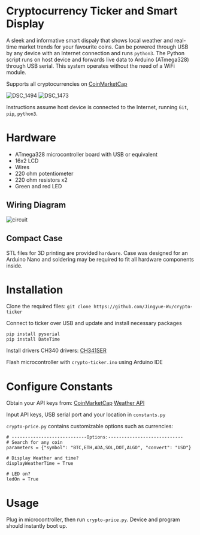 # Cryptocurrency Ticker and Smart Display

A sleek and informative smart dispaly that shows local weather and real-time market trends for your favourite coins. Can be powered through USB by any device with an Internet connection and runs `python3`. The Python script runs on host device and forwards live data to Arduino (ATmega328) through USB serial. This system operates without the need of a WiFi module. 

Supports all cryptocurrencies on [CoinMarketCap](https://coinmarketcap.com/api/documentation/v1/)

![DSC_1494](https://github.com/Jingyue-Wu/crypto-ticker/assets/75918217/44a73b64-1537-47d7-bf5f-6497da128f96)
![DSC_1473](https://github.com/Jingyue-Wu/crypto-ticker/assets/75918217/fd9af823-76b9-4ad6-8f0e-d0fb51f99b95)

Instructions assume host device is connected to the Internet, running `Git`, `pip`, `python3`.

# Hardware

* ATmega328 microcontroller board with USB or equivalent
* 16x2 LCD
* Wires
* 220 ohm potentiometer
* 220 ohm resistors x2
* Green and red LED

## Wiring Diagram
![circuit](https://github.com/Jingyue-Wu/crypto-ticker/assets/75918217/22158f94-fce2-49ef-844f-1169b90822d4)

## Compact Case
STL files for 3D printing are provided `hardware`. Case was designed for an Arduino Nano and soldering may be required to fit all hardware components inside. 

# Installation

Clone the required files: 
`git clone https://github.com/Jingyue-Wu/crypto-ticker`

Connect to ticker over USB and update and install necessary packages 
```
pip install pyserial
pip install DateTime
```
Install drivers CH340 drivers: [CH341SER](http://www.wch-ic.com/downloads/CH341SER_ZIP.html)

Flash microcontroller with `crypto-ticker.ino` using Arduino IDE


# Configure Constants

Obtain your API keys from:
[CoinMarketCap](https://coinmarketcap.com/api/documentation/v1/)
[Weather API](https://www.weatherapi.com/)

Input API keys, USB serial port and your location in `constants.py`


`crypto-price.py` contains customizable options such as currencies:
```
# ----------------------------Options:----------------------------
# Search for any coin
parameters = {"symbol": "BTC,ETH,ADA,SOL,DOT,ALGO", "convert": "USD"}

# Display Weather and time?
displayWeatherTime = True

# LED on?
ledOn = True
```

# Usage

Plug in microcontroller, then run `crypto-price.py`. Device and program should instantly boot up.
